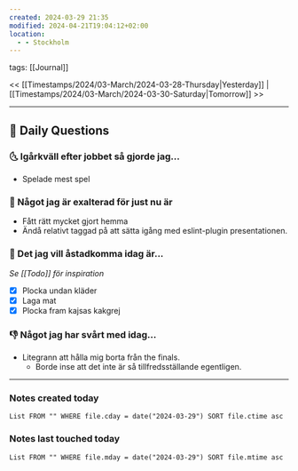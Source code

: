 ```yaml
---
created: 2024-03-29 21:35
modified: 2024-04-21T19:04:12+02:00
location:
  - - Stockholm
---
```

tags: [[Journal]] 

<< [[Timestamps/2024/03-March/2024-03-28-Thursday|Yesterday]] | [[Timestamps/2024/03-March/2024-03-30-Saturday|Tomorrow]] >>

---
## 📅 Daily Questions
### 🌜 Igårkväll efter jobbet så gjorde jag...
- Spelade mest spel

### 🙌 Något jag är exalterad för just nu är
- Fått rätt mycket gjort hemma
- Ändå relativt taggad på att sätta igång med eslint-plugin presentationen.

### 🚀 Det jag vill åstadkomma idag är...
_Se [[Todo]] för inspiration_
- [x] Plocka undan kläder
- [x] Laga mat
- [x] Plocka fram kajsas kakgrej

### 👎 Något jag har svårt med idag...
- Litegrann att hålla mig borta från the finals.
	- Borde inse att det inte är så tillfredsställande egentligen.
---
### Notes created today
```dataview
List FROM "" WHERE file.cday = date("2024-03-29") SORT file.ctime asc
```
### Notes last touched today
```dataview
List FROM "" WHERE file.mday = date("2024-03-29") SORT file.mtime asc
```